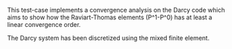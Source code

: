 This test-case implements a convergence analysis on the Darcy code which aims to show how the Raviart-Thomas elements (P^1-P^0) has at least a linear convergence order. 

The Darcy system has been discretized using the mixed finite element. 
